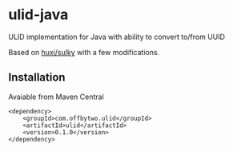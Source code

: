 # ulid-java
ULID implementation for Java with ability to convert to/from UUID

Based on [huxi/sulky](https://github.com/huxi/sulky/tree/master/sulky-ulid) with a few modifications.

## Installation

Avaiable from Maven Central

```
<dependency>
    <groupId>com.offbytwo.ulid</groupId>
    <artifactId>ulid</artifactId>
    <version>0.1.0</version>
</dependency>
```
